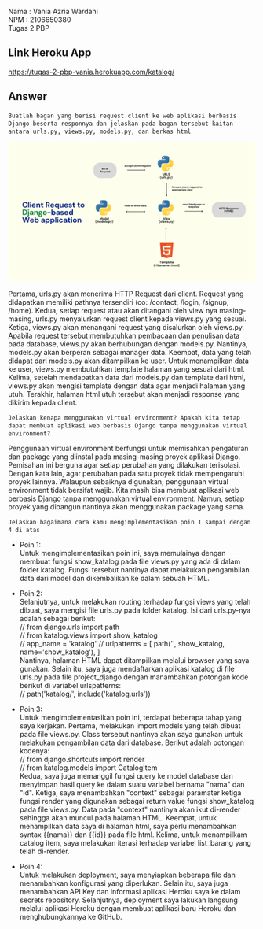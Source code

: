 Nama : Vania Azria Wardani  
NPM : 2106650380    
Tugas 2 PBP

## Link Heroku App
https://tugas-2-pbp-vania.herokuapp.com/katalog/

## Answer
```shell
Buatlah bagan yang berisi request client ke web aplikasi berbasis Django beserta responnya dan jelaskan pada bagan tersebut kaitan antara urls.py, views.py, models.py, dan berkas html
```

![This is an image](/katalog/assets/Bagan.png)

Pertama, urls.py akan menerima HTTP Request dari client. Request yang didapatkan memiliki pathnya tersendiri (co: /contact, /login, /signup, /home). Kedua, setiap request atau akan ditangani oleh view nya masing-masing, urls.py menyalurkan request client kepada views.py yang sesuai. Ketiga, views.py akan menangani request yang disalurkan oleh views.py. Apabila request tersebut membutuhkan pembacaan dan penulisan data pada database, views.py akan berhubungan dengan models.py. Nantinya, models.py akan berperan sebagai manager data. Keempat, data yang telah didapat dari models.py akan ditampilkan ke user. Untuk menampilkan data ke user, views.py membutuhkan template halaman yang sesuai dari html. Kelima, setelah mendapatkan data dari models.py dan template dari html, views.py akan mengisi template dengan data agar menjadi halaman yang utuh. Terakhir, halaman html utuh tersebut akan menjadi response yang dikirim kepada client.

```shell
Jelaskan kenapa menggunakan virtual environment? Apakah kita tetap dapat membuat aplikasi web berbasis Django tanpa menggunakan virtual environment?
```
Penggunaan virtual environment berfungsi untuk memisahkan pengaturan dan package yang diinstal pada masing-masing proyek aplikasi Django. Pemisahan ini berguna agar setiap perubahan yang dilakukan terisolasi. Dengan kata lain, agar perubahan pada satu proyek tidak mempengaruhi proyek lainnya. 
Walaupun sebaiknya digunakan, penggunaan virtual environment tidak bersifat wajib. Kita masih bisa membuat aplikasi web berbasis Django tanpa menggunakan virtual environment. Namun, setiap proyek yang dibangun nantinya akan menggunakan package yang sama.

```shell
Jelaskan bagaimana cara kamu mengimplementasikan poin 1 sampai dengan 4 di atas
```
- Poin 1:   
Untuk mengimplementasikan poin ini, saya memulainya dengan membuat fungsi show_katalog pada file views.py yang ada di dalam folder katalog. Fungsi tersebut nantinya dapat melakukan pengambilan data dari model dan dikembalikan ke dalam sebuah HTML.

- Poin 2:   
Selanjutnya, untuk melakukan routing terhadap fungsi views yang telah dibuat, saya mengisi file urls.py pada folder katalog. Isi dari urls.py-nya adalah sebagai berikut:    
// from django.urls import path    
// from katalog.views import show_katalog   
// app_name = 'katalog' 
// urlpatterns = [ path('', show_katalog, name='show_katalog'), ]   
Nantinya, halaman HTML dapat ditampilkan melalui browser yang saya gunakan. Selain itu, saya juga mendaftarkan aplikasi katalog di file urls.py pada file project_django dengan manambahkan potongan kode berikut di variabel urlspatterns:     
// path('katalog/', include('katalog.urls'))

- Poin 3:   
Untuk mengimplementasikan poin ini, terdapat beberapa tahap yang saya kerjakan. Pertama, melakukan import models yang telah dibuat pada file views.py. Class tersebut nantinya akan saya gunakan untuk melakukan pengambilan data dari database. Berikut adalah potongan kodenya:   
// from django.shortcuts import render     
// from katalog.models import CatalogItem   
Kedua, saya juga memanggil fungsi query ke model database dan menyimpan hasil query ke dalam suatu variabel bernama "nama" dan "id". Ketiga, saya menambahkan "context" sebagai paramater ketiga fungsi render yang digunakan sebagai return value fungsi show_katalog pada file views.py. Data pada "context" nantinya akan ikut di-render sehingga akan muncul pada halaman HTML. Keempat, untuk menampilkan data saya di halaman html, saya perlu menambahkan syntax {{nama}} dan {{id}} pada file html. Kelima, untuk menampilkam catalog item, saya melakukan iterasi terhadap variabel list_barang yang telah di-render.

- Poin 4:   
Untuk melakukan deployment, saya menyiapkan beberapa file dan menambahkan konfigurasi yang diperlukan. Selain itu, saya juga menambahkan API Key dan informasi aplikasi Heroku saya ke dalam  secrets repository. Selanjutnya, deployment saya lakukan langsung melalui aplikasi Heroku dengan membuat aplikasi baru Heroku dan menghubungkannya ke GitHub. 
